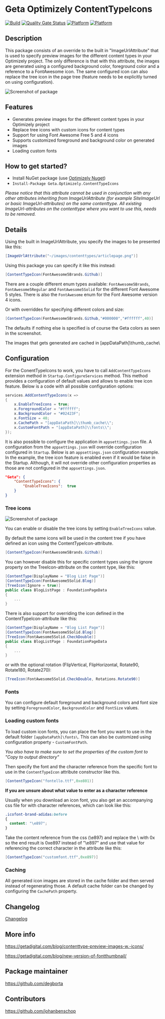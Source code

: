 # Geta Optimizely ContentTypeIcons

[![Build](https://github.com/Geta/geta-optimizely-contenttypeicons/actions/workflows/build.yml/badge.svg)](https://github.com/Geta/geta-optimizely-contenttypeicons/actions/workflows/build.yml)
[![Quality Gate Status](https://sonarcloud.io/api/project_badges/measure?project=Geta_geta-optimizely-contenttypeicons&metric=alert_status)](https://sonarcloud.io/summary/new_code?id=Geta_geta-optimizely-contenttypeicons)
[![Platform](https://img.shields.io/badge/Platform-.NET%205-blue.svg?style=flat)](https://docs.microsoft.com/en-us/dotnet/)
[![Platform](https://img.shields.io/badge/Optimizely-%2012-orange.svg?style=flat)](http://world.episerver.com/cms/)

## Description
This package consists of an override to the built in "ImageUrlAttribute" that is used to specify preview images for the different content types in your Optimizely project. The only difference is that with this attribute, the images are generated using a configured background color, foreground color and a reference to a FontAwesome icon. The same configured icon can also replace the tree icon in the page tree (feature needs to be explicitly turned on using configuration).

![Screenshot of package](/images/fontthumbnail_overview.jpg)

## Features
* Generates preview images for the different content types in your Optimizely project
* Replace tree icons with custom icons for content types
* Support for using Font Awesome Free 5 and 4 icons
* Supports customized foreground and background color on generated images
* Loading custom fonts

## How to get started?
* Install NuGet package (use [Optimizely Nuget](http://nuget.episerver.com))
* ``Install-Package Geta.Optimizely.ContentTypeIcons``

_Please notice that this attribute cannot be used in conjunction with any other attributes inheriting from ImageUrlAttribute (for example SiteImageUrl or basic ImageUrl-attributes) on the same contenttype. All existing ImageUrl-attributes on the contenttype where you want to use this, needs to be removed._

## Details
Using the built in ImageUrlAttribute, you specify the images to be presented like this:
```cs
[ImageUrlAttribute("~/images/contenttypes/articlepage.png")]
```

Using this package you can specify it like this instead:
```cs
[ContentTypeIcon(FontAwesome5Brands.Github)]
```
There are a couple different enum types available: `FontAwesome5Brands`, `FontAwesome5Regular` and `FontAwesome5Solid` for the different Font Awesome 5 styles. There is also the `FontAwesome` enum for the Font Awesome version 4 icons.

Or with overriddes for specifying different colors and size:
```cs
[ContentTypeIcon(FontAwesome5Brands.Github,"#000000","#ffffff",40)]
```
The defaults if nothing else is specified is of course the Geta colors as seen in the screenshot.

The images that gets generated are cached in [appDataPath]\thumb_cache\

## Configuration

For the ConentTypeIcons to work, you have to call `AddContentTypeIcons` extension method in `Startup.ConfigureServices` method. This method provides a configuration of default values and allows to enable tree icon feature. Below is a code with all possible configuration options:

```cs
services.AddContentTypeIcons(x =>
{
    x.EnableTreeIcons = true;
    x.ForegroundColor = "#ffffff";
    x.BackgroundColor = "#02423F";
    x.FontSize = 40;
    x.CachePath = "[appDataPath]\\thumb_cache\\";
    x.CustomFontPath = "[appDataPath]\\fonts\\";
});
```

It is also possible to configure the application in `appsettings.json` file. A configuration from the `appsettings.json` will override configuration configured in `Startup`. Below is an `appsettings.json` configuration example. In the example, the tree icon feature is enabled even if it would be false in the Startup. Although, it will not override other configuration properties as those are not configured in the `appsettings.json`.

```json
"Geta": {
    "ContentTypeIcons": {
        "EnableTreeIcons":  true
    }
}
```

### Tree icons

![Screenshot of package](/images/treeicon_overview.jpg)

You can enable or disable the tree icons by setting `EnableTreeIcons` value.

By default the same icons will be used in the content tree if you have defined an icon using the ContentTypeIcon-attribute.
```cs
[ContentTypeIcon(FontAwesome5Brands.Github)]
```

You can however disable this for specific content types using the ignore property on the TreeIcon-attribute on the content type, like this:

```cs
[ContentType(DisplayName = "Blog List Page")]
[ContentTypeIcon(FontAwesome5Solid.Blog)]
[TreeIcon(Ignore = true)]
public class BlogListPage : FoundationPageData
{
    ...
}
```

There is also support for overriding the icon defined in the ContentTypeIcon-attribute like this:
```cs
[ContentType(DisplayName = "Blog List Page")]
[ContentTypeIcon(FontAwesome5Solid.Blog)]
[TreeIcon(FontAwesome5Solid.CheckDouble)]
public class BlogListPage : FoundationPageData
{
    ...
}
```

or with the optional rotation (FlipVertical, FlipHorizontal, Rotate90, Rotate180, Rotate270):
```cs
[TreeIcon(FontAwesome5Solid.CheckDouble, Rotations.Rotate90)]
```

### Fonts

You can configure default foreground and background colors and font size by setting `ForegroundColor`, `BackgroundColor` and `FontSize` values.

### Loading custom fonts

To load custom icon fonts, you can place the font you want to use in the default folder `[appDataPath]\fonts\`. This can also be customized using configuration property - `CustomFontPath`.

_You also have to make sure to set the properties of the custom font to "Copy to output directory"_

Then specify the font and the character reference from the specific font to use in the `ContentTypeIcon` attribute constructor like this.

```cs
[ContentTypeIcon("fontello.ttf",0xe801)]
```

**If you are unsure about what value to enter as a character reference**

Usually when you download an icon font, you also get an accompanying css file for with character references, which can look like this:
```css
.icofont-brand-adidas:before
{
  content: "\e897";
}
```

Take the content reference from the css (\e897) and replace the \ with 0x so the end result is 0xe897 instead of "\e897" and use that value for referencing the correct character in the attribute like this:

```cs
[ContentTypeIcon("customfont.ttf",0xe897)]
```

### Caching

All generated icon images are stored in the cache folder and then served instead of regenerating those. A default cache folder can be changed by configuring the `CachePath` property.

## Changelog

[Changelog](CHANGELOG.md)


## More info
https://getadigital.com/blog/contenttype-preview-images-w.-icons/

https://getadigital.com/blog/new-version-of-fontthumbnail/

## Package maintainer
https://github.com/degborta

## Contributors
https://github.com/johanbenschop
